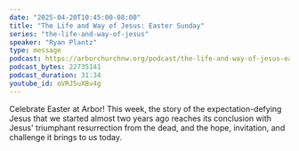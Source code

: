 ```yaml
---
date: "2025-04-20T10:45:00-08:00"
title: "The Life and Way of Jesus: Easter Sunday"
series: "the-life-and-way-of-jesus"
speaker: "Ryan Plantz"
type: message
podcast: https://arborchurchnw.org/podcast/the-life-and-way-of-jesus-easter-sunday.mp3
podcast_bytes: 22735141
podcast_duration: 31:34
youtube_id: oVRJ5uXBv4g
---
```


Celebrate Easter at Arbor! This week, the story of the expectation-defying Jesus that we started almost two years ago
reaches its conclusion with Jesus' triumphant resurrection from the dead, and the hope, invitation, and challenge it
brings to us today.
